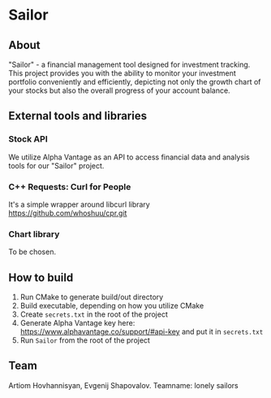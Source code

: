 # Sailor

## About

"Sailor" - a financial management tool designed for investment tracking. This project provides you with the ability to monitor your investment portfolio conveniently and efficiently, depicting not only the growth chart of your stocks but also the overall progress of your account balance.

## External tools and libraries

### Stock API
We utilize Alpha Vantage as an API to access financial data and analysis tools for our "Sailor" project.

### C++ Requests: Curl for People 
It's a simple wrapper around libcurl library 
https://github.com/whoshuu/cpr.git

### Chart library
To be chosen.

## How to build
 1. Run CMake to generate build/out directory
 2. Build executable, depending on how you utilize CMake
 3. Create ```secrets.txt``` in the root of the project
 4. Generate Alpha Vantage key here: https://www.alphavantage.co/support/#api-key and put it in ```secrets.txt```
 5. Run ```Sailor``` from the root of the project
 
## Team
Artiom Hovhannisyan, Evgenij Shapovalov.
Teamname: lonely sailors